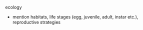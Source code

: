 ecology

  - mention habitats, life stages (egg, juvenile, adult, instar etc.), reproductive strategies


